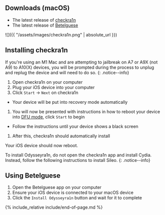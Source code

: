 ## Downloads (macOS)

- The latest release of [checkra1n](https://checkra.in)
- The latest release of [Betelguese](https://github.com/23Aaron/Betelguese/releases/latest)

![]({{ "/assets/images/checkra1n.png" | absolute_url }})

## Installing checkra1n

If you're using an M1 Mac and are attempting to jailbreak on A7 or A9X (not A9) to A10(X) devices, you will be prompted during the process to unplug and replug the device and will need to do so.
{: .notice--info}

1. Open checkra1n on your computer
1. Plug your iOS device into your computer
1. Click `Start` -> `Next` on checkra1n
  - Your device will be put into recovery mode automatically
1. You will now be presented with instructions in how to reboot your device into [DFU mode](faq#dfu_mode), click `Start` to begin
  - Follow the instructions until your device shows a black screen
1. After this, checkra1n should automatically install

Your iOS device should now reboot.

To install Odysseyra1n, do not open the checkra1n app and install Cydia. Instead, follow the following instructions to install Sileo.
{: .notice--info}

## Using Betelguese

1. Open the Betelguese app on your computer
1. Ensure your iOS device is connected to your macOS device
1. Click the `Install Odysseyra1n` button and wait for it to complete

{% include_relative include/end-of-page.md %}